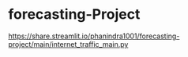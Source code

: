 # forecasting-Project
https://share.streamlit.io/phanindra1001/forecasting-project/main/internet_traffic_main.py
